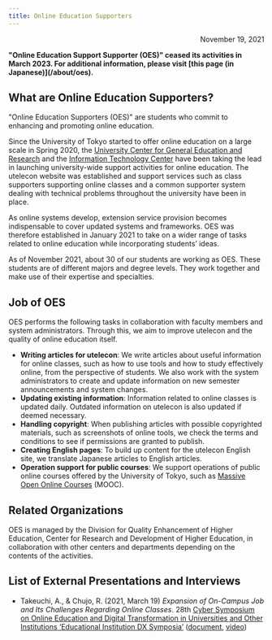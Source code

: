 ```yaml
---
title: Online Education Supporters
---
```


<p style="text-align: right">
November 19, 2021</p>

<strong class="box">
    "Online Education Support Supporter (OES)" ceased its activities in March 2023.
    For additional information, please visit [this page (in Japanese)](/about/oes).
</strong>


## What are Online Education Supporters?

"Online Education Supporters (OES)" are students who commit to enhancing and promoting online education.

Since the University of Tokyo started to offer online education on a large scale in Spring 2020, the [University Center for General Education and Research](https://www.he.u-tokyo.ac.jp/) and the [Information Technology Center](https://www.itc.u-tokyo.ac.jp/) have been taking the lead in launching university-wide support activities for online education. The utelecon website was established and support services such as class supporters supporting online classes and a common supporter system dealing with technical problems throughout the university have been in place.

As online systems develop, extension service provision becomes indispensable to cover updated systems and frameworks. OES was therefore established in January 2021 to take on a wider range of tasks related to online education while incorporating students’ ideas.

As of November 2021, about 30 of our students are working as OES. These students are of different majors and degree levels. They work together and make use of their expertise and specialties.

## Job of OES

OES performs the following tasks in collaboration with faculty members and system administrators. Through this, we aim to improve utelecon and the quality of online education itself.

* **Writing articles for utelecon**: We write articles about useful information for online classes, such as how to use tools and how to study effectively online, from the perspective of students. We also work with the system administrators to create and update information on new semester announcements and system changes.
* **Updating existing information**: Information related to online classes is updated daily. Outdated information on utelecon is also updated if deemed necessary.
* **Handling copyright**: When publishing articles with possible copyrighted materials, such as screenshots of online tools, we check the terms and conditions to see if permissions are granted to publish.
* **Creating English pages**: To build up content for the utelecon English site, we translate Japanese articles to English articles.
* **Operation support for public courses**: We support operations of public online courses offered by the University of Tokyo, such as [Massive Open Online Courses](https://www.u-tokyo.ac.jp/en/academics/moocs.html) (MOOC).


## Related Organizations

OES is managed by the Division for Quality Enhancement of Higher Education, Center for Research and Development of Higher Education, in collaboration with other centers and departments depending on the contents of the activities.


## List of External Presentations and Interviews

*  Takeuchi, A., & Chujo, R. (2021, March 19) _Expansion of On-Campus Job and Its Challenges Regarding Online Classes_. 28th [Cyber Symposium on Online Education and Digital Transformation in Universities and Other Institutions ‘Educational Institution DX Symposia’](https://www.nii.ac.jp/event/other/decs/) ([document](https://www.nii.ac.jp/event/upload/20210319-07_UT.pdf), [video](https://youtu.be/g837oBruR1U))
